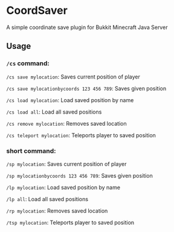 # CoordSaver
A simple coordinate save plugin for Bukkit Minecraft Java Server

## Usage
### ```/cs``` command:

```/cs save mylocation```: Saves current position of player

```/cs save mylocationbycoords 123 456 789```: Saves given position

```/cs load mylocation```: Load saved position by name

```/cs load all```: Load all saved positions

```/cs remove mylocation```: Removes saved location

```/cs teleport mylocation```: Teleports player to saved position

### short command:

```/sp mylocation```: Saves current position of player

```/sp mylocationbycoords 123 456 789```: Saves given position 

```/lp mylocation```: Load saved position by name

```/lp all```: Load all saved positions

```/rp mylocation```: Removes saved location

```/tsp mylocation```: Teleports player to saved position

